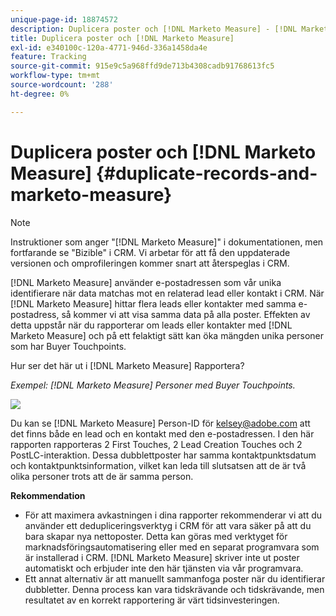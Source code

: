 ```yaml
---
unique-page-id: 18874572
description: Duplicera poster och [!DNL Marketo Measure] - [!DNL Marketo Measure]
title: Duplicera poster och [!DNL Marketo Measure]
exl-id: e340100c-120a-4771-946d-336a1458da4e
feature: Tracking
source-git-commit: 915e9c5a968ffd9de713b4308cadb91768613fc5
workflow-type: tm+mt
source-wordcount: '288'
ht-degree: 0%

---
```


# Duplicera poster och [!DNL Marketo Measure] {#duplicate-records-and-marketo-measure}

>[!NOTE]
>
>Instruktioner som anger &quot;[!DNL Marketo Measure]&quot; i dokumentationen, men fortfarande se &quot;Bizible&quot; i CRM. Vi arbetar för att få den uppdaterade versionen och omprofileringen kommer snart att återspeglas i CRM.

[!DNL Marketo Measure] använder e-postadressen som vår unika identifierare när data matchas mot en relaterad lead eller kontakt i CRM. När [!DNL Marketo Measure] hittar flera leads eller kontakter med samma e-postadress, så kommer vi att visa samma data på alla poster. Effekten av detta uppstår när du rapporterar om leads eller kontakter med [!DNL Marketo Measure] och på ett felaktigt sätt kan öka mängden unika personer som har Buyer Touchpoints.

Hur ser det här ut i [!DNL Marketo Measure] Rapportera?

_Exempel: [!DNL Marketo Measure] Personer med Buyer Touchpoints._

![](assets/1-1.png)

Du kan se [!DNL Marketo Measure] Person-ID för kelsey@adobe.com att det finns både en lead och en kontakt med den e-postadressen. I den här rapporten rapporteras 2 First Touches, 2 Lead Creation Touches och 2 PostLC-interaktion. Dessa dubblettposter har samma kontaktpunktsdatum och kontaktpunktsinformation, vilket kan leda till slutsatsen att de är två olika personer trots att de är samma person.

**Rekommendation**

* För att maximera avkastningen i dina rapporter rekommenderar vi att du använder ett dedupliceringsverktyg i CRM för att vara säker på att du bara skapar nya nettoposter. Detta kan göras med verktyget för marknadsföringsautomatisering eller med en separat programvara som är installerad i CRM. [!DNL Marketo Measure] skriver inte ut poster automatiskt och erbjuder inte den här tjänsten via vår programvara.
* Ett annat alternativ är att manuellt sammanfoga poster när du identifierar dubbletter. Denna process kan vara tidskrävande och tidskrävande, men resultatet av en korrekt rapportering är värt tidsinvesteringen.
